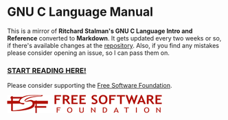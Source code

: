 # GNU C Language Manual

This is a mirror of **Ritchard Stalman's GNU C Language Intro and Reference**
converted to **Markdown**. It gets updated every two weeks or so, if there's
available changes at the
[repository](https://git.savannah.nongnu.org/cgit/c-intro-and-ref.git/). Also,
if you find any mistakes please consider opening an issue, so I can pass them
on.

### [START READING HERE!](./markdown/index.md)

Please consider supporting the [Free Software Foundation](https://www.fsf.org/).

![Free Software Foundation](./img/logo-fsf.org-tiny.png)
